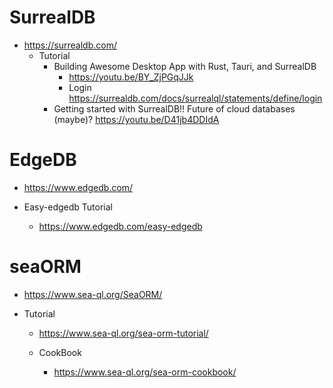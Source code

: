 # SurrealDB

- https://surrealdb.com/
  - Tutorial
    - Building Awesome Desktop App with Rust, Tauri, and SurrealDB
      - https://youtu.be/BY_ZjPGqJJk
      - Login https://surrealdb.com/docs/surrealql/statements/define/login
    - Getting started with SurrealDB!! Future of cloud databases (maybe)? https://youtu.be/D41jb4DDIdA



# EdgeDB

-  https://www.edgedb.com/

- Easy-edgedb Tutorial
  - https://www.edgedb.com/easy-edgedb


# seaORM

- https://www.sea-ql.org/SeaORM/

- Tutorial
  - https://www.sea-ql.org/sea-orm-tutorial/

  - CookBook

    - https://www.sea-ql.org/sea-orm-cookbook/
    
